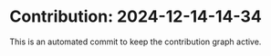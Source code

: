 # Contribution: 2024-12-14-14-34
This is an automated commit to keep the contribution graph active.
